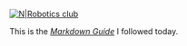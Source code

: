 [![N|Robotics club](https://cldup.com/dTxpPi9lDf.thumb.png)](https://nodesource.com/products/nsolid)

This is the *[Markdown Guide](https://www.markdownguide.org/basic-syntax/)* I followed today.


